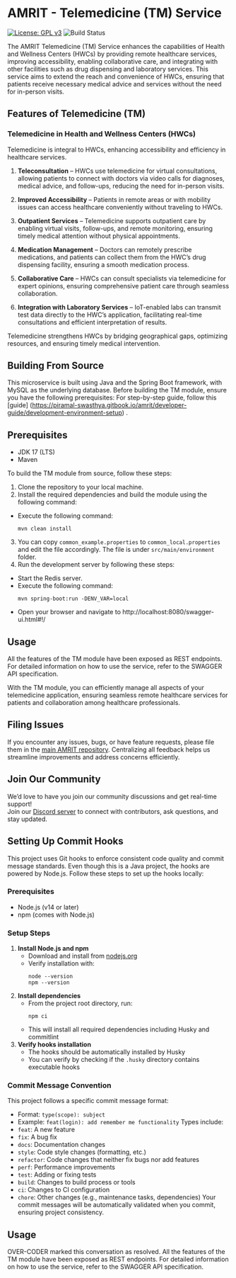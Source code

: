 # AMRIT - Telemedicine (TM) Service

[![License: GPL v3](https://img.shields.io/badge/License-GPLv3-blue.svg)](https://www.gnu.org/licenses/gpl-3.0)
![Build Status](https://github.com/PSMRI/TM-API/actions/workflows/sast-and-package.yml/badge.svg)

The AMRIT Telemedicine (TM) Service enhances the capabilities of Health and Wellness Centers (HWCs) by providing remote healthcare services, improving accessibility, enabling collaborative care, and integrating with other facilities such as drug dispensing and laboratory services. This service aims to extend the reach and convenience of HWCs, ensuring that patients receive necessary medical advice and services without the need for in-person visits.

## Features of Telemedicine (TM)

### **Telemedicine in Health and Wellness Centers (HWCs)**

Telemedicine is integral to HWCs, enhancing accessibility and efficiency in healthcare services.

1. **Teleconsultation** – HWCs use telemedicine for virtual consultations, allowing patients to connect with doctors via video calls for diagnoses, medical advice, and follow-ups, reducing the need for in-person visits.

2. **Improved Accessibility** – Patients in remote areas or with mobility issues can access healthcare conveniently without traveling to HWCs.

3. **Outpatient Services** – Telemedicine supports outpatient care by enabling virtual visits, follow-ups, and remote monitoring, ensuring timely medical attention without physical appointments.

4. **Medication Management** – Doctors can remotely prescribe medications, and patients can collect them from the HWC’s drug dispensing facility, ensuring a smooth medication process.

5. **Collaborative Care** – HWCs can consult specialists via telemedicine for expert opinions, ensuring comprehensive patient care through seamless collaboration.

6. **Integration with Laboratory Services** – IoT-enabled labs can transmit test data directly to the HWC’s application, facilitating real-time consultations and efficient interpretation of results.

Telemedicine strengthens HWCs by bridging geographical gaps, optimizing resources, and ensuring timely medical intervention.

## Building From Source

This microservice is built using Java and the Spring Boot framework, with MySQL as the underlying database. Before building the TM module, ensure you have the following prerequisites:
For step-by-step guide, follow this [guide] (https://piramal-swasthya.gitbook.io/amrit/developer-guide/development-environment-setup) .

## Prerequisites

- JDK 17 (LTS)
- Maven

To build the TM module from source, follow these steps:

1. Clone the repository to your local machine.
2. Install the required dependencies and build the module using the following command:

- Execute the following command:
  ```
  mvn clean install
  ```

3.  You can copy `common_example.properties` to `common_local.properties` and edit the file accordingly. The file is under `src/main/environment` folder.
4.  Run the development server by following these steps:

- Start the Redis server.
- Execute the following command:
  ```
  mvn spring-boot:run -DENV_VAR=local
  ```
- Open your browser and navigate to http://localhost:8080/swagger-ui.html#!/

## Usage

All the features of the TM module have been exposed as REST endpoints. For detailed information on how to use the service, refer to the SWAGGER API specification.

With the TM module, you can efficiently manage all aspects of your telemedicine application, ensuring seamless remote healthcare services for patients and collaboration among healthcare professionals.

## Filing Issues

If you encounter any issues, bugs, or have feature requests, please file them in the [main AMRIT repository](https://github.com/PSMRI/AMRIT/issues). Centralizing all feedback helps us streamline improvements and address concerns efficiently.

## Join Our Community

We’d love to have you join our community discussions and get real-time support!  
Join our [Discord server](https://discord.gg/FVQWsf5ENS) to connect with contributors, ask questions, and stay updated.

## Setting Up Commit Hooks

This project uses Git hooks to enforce consistent code quality and commit message standards. Even though this is a Java project, the hooks are powered by Node.js. Follow these steps to set up the hooks locally:

### Prerequisites

- Node.js (v14 or later)
- npm (comes with Node.js)

### Setup Steps

1. **Install Node.js and npm**
   - Download and install from [nodejs.org](https://nodejs.org/)
   - Verify installation with:
     ```
     node --version
     npm --version
     ```
2. **Install dependencies**
   - From the project root directory, run:
     ```
     npm ci
     ```
   - This will install all required dependencies including Husky and commitlint
3. **Verify hooks installation**
   - The hooks should be automatically installed by Husky
   - You can verify by checking if the `.husky` directory contains executable hooks

### Commit Message Convention

This project follows a specific commit message format:

- Format: `type(scope): subject`
- Example: `feat(login): add remember me functionality`
  Types include:
- `feat`: A new feature
- `fix`: A bug fix
- `docs`: Documentation changes
- `style`: Code style changes (formatting, etc.)
- `refactor`: Code changes that neither fix bugs nor add features
- `perf`: Performance improvements
- `test`: Adding or fixing tests
- `build`: Changes to build process or tools
- `ci`: Changes to CI configuration
- `chore`: Other changes (e.g., maintenance tasks, dependencies)
  Your commit messages will be automatically validated when you commit, ensuring project consistency.

## Usage

OVER-CODER marked this conversation as resolved.
All the features of the TM module have been exposed as REST endpoints. For detailed information on how to use the service, refer to the SWAGGER API specification.
